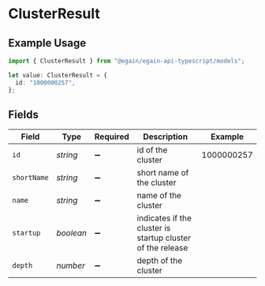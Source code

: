 # ClusterResult

## Example Usage

```typescript
import { ClusterResult } from "@egain/egain-api-typescript/models";

let value: ClusterResult = {
  id: "1000000257",
};
```

## Fields

| Field                                                      | Type                                                       | Required                                                   | Description                                                | Example                                                    |
| ---------------------------------------------------------- | ---------------------------------------------------------- | ---------------------------------------------------------- | ---------------------------------------------------------- | ---------------------------------------------------------- |
| `id`                                                       | *string*                                                   | :heavy_minus_sign:                                         | id of the cluster                                          | 1000000257                                                 |
| `shortName`                                                | *string*                                                   | :heavy_minus_sign:                                         | short name of the cluster                                  |                                                            |
| `name`                                                     | *string*                                                   | :heavy_minus_sign:                                         | name of the cluster                                        |                                                            |
| `startup`                                                  | *boolean*                                                  | :heavy_minus_sign:                                         | indicates if the cluster is startup cluster of the release |                                                            |
| `depth`                                                    | *number*                                                   | :heavy_minus_sign:                                         | depth of the cluster                                       |                                                            |